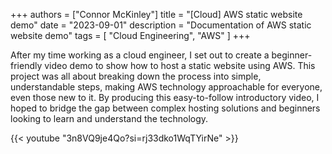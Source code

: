 +++
authors = ["Connor McKinley"]
title = "[Cloud] AWS static website demo"
date = "2023-09-01"
description = "Documentation of AWS static website demo"
tags = [
    "Cloud Engineering",
    "AWS"
]
+++

After my time working as a cloud engineer, I set out to create a beginner-friendly video demo to show how to host a static website using AWS. This project was all about breaking down the process into simple, understandable steps, making AWS technology approachable for everyone, even those new to it. By producing this easy-to-follow introductory video, I hoped to bridge the gap between complex hosting solutions and beginners looking to learn and understand the technology.

{{< youtube "3n8VQ9je4Qo?si=rj33dko1WqTYirNe" >}}

